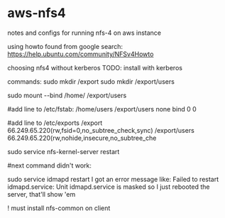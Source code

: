# aws-nfs4
notes and configs for running nfs-4 on aws instance

using howto found from google search: https://help.ubuntu.com/community/NFSv4Howto

choosing nfs4 without kerberos
TODO: install with kerberos

commands:
sudo mkdir /export
sudo mkdir /export/users

sudo mount --bind /home/ /export/users 

#add line to /etc/fstab:
/home/users    /export/users   none    bind  0  0 

#add line to /etc/exports
/export        66.249.65.220(rw,fsid=0,no_subtree_check,sync)
/export/users  66.249.65.220(rw,nohide,insecure,no_subtree_che

sudo service nfs-kernel-server restart

#next command didn't work:

sudo service idmapd restart I got an error message like:
Failed to restart idmapd.service: Unit idmapd.service is masked
so I just rebooted the server, that'll show 'em

! must install nfs-common on client

